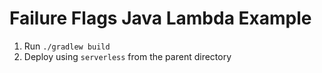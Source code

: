 # Failure Flags Java Lambda Example

1. Run `./gradlew build`
2. Deploy using `serverless` from the parent directory

